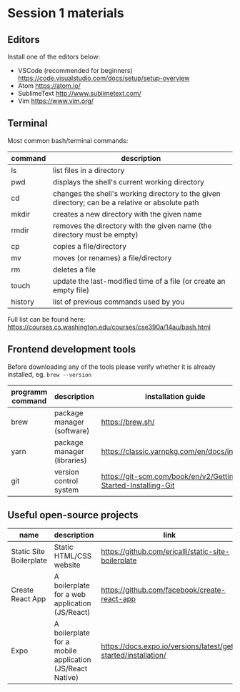 # Session 1 materials

## Editors

Install one of the editors below:

- VSCode (recommended for beginners) https://code.visualstudio.com/docs/setup/setup-overview
- Atom https://atom.io/
- SublimeText http://www.sublimetext.com/
- Vim https://www.vim.org/

## Terminal

Most common bash/terminal commands:

| command | description |
| --- | --- |
| ls | 	list files in a directory |
| pwd | displays the shell's current working directory |
| cd | changes the shell's working directory to the given directory; can be a relative or absolute path |
| mkdir | creates a new directory with the given name |
| rmdir | removes the directory with the given name (the directory must be empty) |
| cp | copies a file/directory |
| mv | moves (or renames) a file/directory |
| rm | deletes a file |
| touch	| update the last-modified time of a file (or create an empty file) |
| history | list of previous commands used by you |

Full list can be found here: https://courses.cs.washington.edu/courses/cse390a/14au/bash.html

## Frontend development tools

Before downloading any of the tools please verify whether it is already installed, eg. `brew --version`

| programm command | description | installation guide | 
| --- | --- | --- |
| brew | package manager (software) | https://brew.sh/ |
| yarn | package manager (libraries) | https://classic.yarnpkg.com/en/docs/install/ |
| git | version control system | https://git-scm.com/book/en/v2/Getting-Started-Installing-Git |

## Useful open-source projects
| name | description | link |
| --- | --- | --- |
| Static Site Boilerplate | Static HTML/CSS website | https://github.com/ericalli/static-site-boilerplate |
| Create React App | A boilerplate for a web application (JS/React) | https://github.com/facebook/create-react-app |
| Expo | A boilerplate for a mobile application (JS/React Native) | https://docs.expo.io/versions/latest/get-started/installation/ |